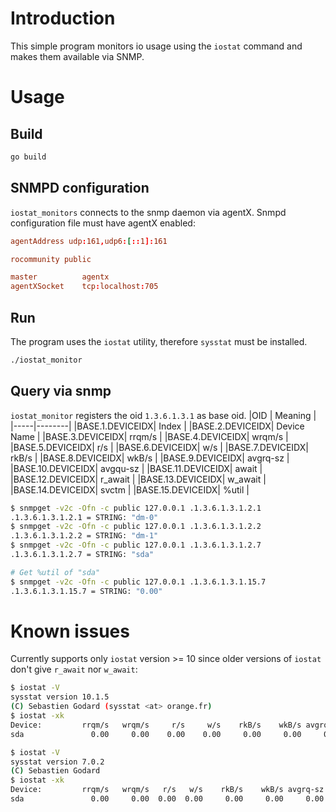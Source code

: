 # Introduction
This simple program monitors io usage using the `iostat` command and makes them available via SNMP.

# Usage
## Build
```bash
go build
```

## SNMPD configuration
`iostat_monitors` connects to the snmp daemon via agentX. Snmpd configuration file must have agentX enabled:
```conf
agentAddress udp:161,udp6:[::1]:161

rocommunity public

master          agentx
agentXSocket    tcp:localhost:705
```

## Run
The program uses the `iostat` utility, therefore `sysstat` must be installed.
```bash
./iostat_monitor
```

## Query via snmp
`iostat_monitor` registers the oid `1.3.6.1.3.1` as base oid.
|OID | Meaning |
|-----|--------|
|BASE.1.DEVICEIDX| Index |
|BASE.2.DEVICEIDX| Device Name |
|BASE.3.DEVICEIDX| rrqm/s |
|BASE.4.DEVICEIDX| wrqm/s |
|BASE.5.DEVICEIDX| r/s |
|BASE.6.DEVICEIDX| w/s |
|BASE.7.DEVICEIDX| rkB/s |
|BASE.8.DEVICEIDX| wkB/s |
|BASE.9.DEVICEIDX| avgrq-sz |
|BASE.10.DEVICEIDX| avgqu-sz |
|BASE.11.DEVICEIDX| await |
|BASE.12.DEVICEIDX| r_await |
|BASE.13.DEVICEIDX| w_await |
|BASE.14.DEVICEIDX| svctm |
|BASE.15.DEVICEIDX| %util |

```bash
$ snmpget -v2c -Ofn -c public 127.0.0.1 .1.3.6.1.3.1.2.1
.1.3.6.1.3.1.2.1 = STRING: "dm-0"
$ snmpget -v2c -Ofn -c public 127.0.0.1 .1.3.6.1.3.1.2.2
.1.3.6.1.3.1.2.2 = STRING: "dm-1"
$ snmpget -v2c -Ofn -c public 127.0.0.1 .1.3.6.1.3.1.2.7
.1.3.6.1.3.1.2.7 = STRING: "sda"

# Get %util of "sda"
$ snmpget -v2c -Ofn -c public 127.0.0.1 .1.3.6.1.3.1.15.7
.1.3.6.1.3.1.15.7 = STRING: "0.00"
```

# Known issues
Currently supports only `iostat` version >= 10 since older versions of `iostat` don't give `r_await` nor `w_await`:
```bash
$ iostat -V
sysstat version 10.1.5
(C) Sebastien Godard (sysstat <at> orange.fr)
$ iostat -xk
Device:         rrqm/s   wrqm/s     r/s     w/s    rkB/s    wkB/s avgrq-sz avgqu-sz   await r_await w_await  svctm  %util
sda               0.00     0.00    0.00    0.00     0.00     0.00     0.00     0.00    0.00    0.00    0.00   0.00   0.00

$ iostat -V
sysstat version 7.0.2
(C) Sebastien Godard
$ iostat -xk
Device:         rrqm/s   wrqm/s   r/s   w/s    rkB/s    wkB/s avgrq-sz avgqu-sz   await  svctm  %util
sda               0.00     0.00  0.00  0.00     0.00     0.00     0.00     0.00    0.00   0.00   0.00
```


